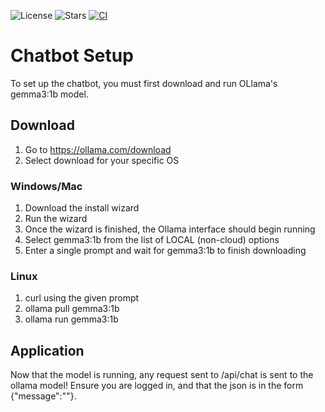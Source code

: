![License](https://img.shields.io/github/license/octocat/Hello-World)
![Stars](https://img.shields.io/github/stars/octocat/Hello-World?style=social)
[![CI](https://github.com/octocat/Hello-World/actions/workflows/ci.yml/badge.svg)](https://github.com/octocat/Hello-World/actions)

# Chatbot Setup
To set up the chatbot, you must first download and run OLlama's gemma3:1b model.
## Download
1. Go to https://ollama.com/download
2. Select download for your specific OS
### Windows/Mac
  1. Download the install wizard
  2. Run the wizard
  3. Once the wizard is finished, the Ollama interface should begin running
  4. Select gemma3:1b from the list of LOCAL (non-cloud) options
  5. Enter a single prompt and wait for gemma3:1b to finish downloading
### Linux
  1. curl using the given prompt
  2. ollama pull gemma3:1b
  3. ollama run gemma3:1b
## Application
Now that the model is running, any request sent to /api/chat is sent to the ollama model!
Ensure you are logged in, and that the json is in the form {"message":""}.